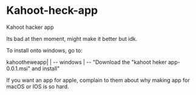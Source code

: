 # Kahoot-heck-app
Kahoot  hacker app

Its bad at then moment, might make it better but idk. 

To install onto windows, go to:

kahootheweapp|
             |
             -- windows |
                        -- 
                        "Download the "kahoot heker app-0.0.1.msi" and install"
                        

If you want an app for apple, complain to them about why making app for macOS or IOS is so hard.
